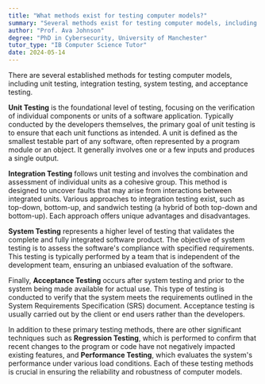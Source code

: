 ```yaml
---
title: "What methods exist for testing computer models?"
summary: "Several methods exist for testing computer models, including unit testing, integration testing, system testing, and acceptance testing."
author: "Prof. Ava Johnson"
degree: "PhD in Cybersecurity, University of Manchester"
tutor_type: "IB Computer Science Tutor"
date: 2024-05-14
---
```


There are several established methods for testing computer models, including unit testing, integration testing, system testing, and acceptance testing.

**Unit Testing** is the foundational level of testing, focusing on the verification of individual components or units of a software application. Typically conducted by the developers themselves, the primary goal of unit testing is to ensure that each unit functions as intended. A unit is defined as the smallest testable part of any software, often represented by a program module or an object. It generally involves one or a few inputs and produces a single output.

**Integration Testing** follows unit testing and involves the combination and assessment of individual units as a cohesive group. This method is designed to uncover faults that may arise from interactions between integrated units. Various approaches to integration testing exist, such as top-down, bottom-up, and sandwich testing (a hybrid of both top-down and bottom-up). Each approach offers unique advantages and disadvantages.

**System Testing** represents a higher level of testing that validates the complete and fully integrated software product. The objective of system testing is to assess the software's compliance with specified requirements. This testing is typically performed by a team that is independent of the development team, ensuring an unbiased evaluation of the software.

Finally, **Acceptance Testing** occurs after system testing and prior to the system being made available for actual use. This type of testing is conducted to verify that the system meets the requirements outlined in the System Requirements Specification (SRS) document. Acceptance testing is usually carried out by the client or end users rather than the developers.

In addition to these primary testing methods, there are other significant techniques such as **Regression Testing**, which is performed to confirm that recent changes to the program or code have not negatively impacted existing features, and **Performance Testing**, which evaluates the system's performance under various load conditions. Each of these testing methods is crucial in ensuring the reliability and robustness of computer models.
    